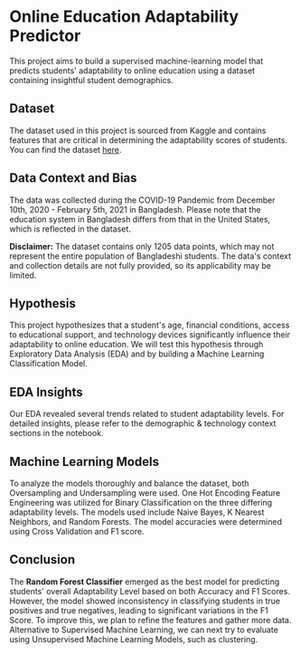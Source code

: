 # Online Education Adaptability Predictor

This project aims to build a supervised machine-learning model that predicts students' adaptability to online education using a dataset containing insightful student demographics.

## Dataset

The dataset used in this project is sourced from Kaggle and contains features that are critical in determining the adaptability scores of students. You can find the dataset [here](https://www.kaggle.com/datasets/mdmahmudulhasansuzan/students-adaptability-level-in-online-education).

## Data Context and Bias

The data was collected during the COVID-19 Pandemic from December 10th, 2020 - February 5th, 2021 in Bangladesh. Please note that the education system in Bangladesh differs from that in the United States, which is reflected in the dataset. 

**Disclaimer:** The dataset contains only 1205 data points, which may not represent the entire population of Bangladeshi students. The data's context and collection details are not fully provided, so its applicability may be limited.

## Hypothesis

This project hypothesizes that a student's age, financial conditions, access to educational support, and technology devices significantly influence their adaptability to online education. We will test this hypothesis through Exploratory Data Analysis (EDA) and by building a Machine Learning Classification Model.

## EDA Insights

Our EDA revealed several trends related to student adaptability levels. For detailed insights, please refer to the demographic & technology context sections in the notebook.

## Machine Learning Models

To analyze the models thoroughly and balance the dataset, both Oversampling and Undersampling were used. One Hot Encoding Feature Engineering was utilized for Binary Classification on the three differing adaptability levels. The models used include Naive Bayes, K Nearest Neighbors, and Random Forests. The model accuracies were determined using Cross Validation and F1 score.

## Conclusion

The **Random Forest Classifier** emerged as the best model for predicting students' overall Adaptability Level based on both Accuracy and F1 Scores. However, the model showed inconsistency in classifying students in true positives and true negatives, leading to significant variations in the F1 Score. To improve this, we plan to refine the features and gather more data. Alternative to Supervised Machine Learning, we can next try to evaluate using Unsupervised Machine Learning Models, such as clustering.
